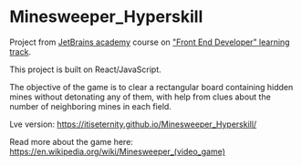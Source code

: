 # Minesweeper_Hyperskill
Project from [JetBrains academy](https://www.jetbrains.com/academy/) course on ["Front End Developer" learning track](https://hyperskill.org/tracks/5?_gl=1%2avtb9k4%2a_ga%2aMTIzMDYyOTA5OS4xNjIwOTgwOTQ0%2a_ga_V0XZL7QHEB%2aMTYyMzY2NjkxNC40LjEuMTYyMzY2NzU0Mi4w&_ga=2.23140664.323523152.1623666914-1230629099.1620980944).

This project is built on React/JavaScript.

The objective of the game is to clear a rectangular board containing hidden mines without detonating any of them, with help from clues about the number of neighboring mines in each field.

Lve version: https://itiseternity.github.io/Minesweeper_Hyperskill/

Read more about the game here: https://en.wikipedia.org/wiki/Minesweeper_(video_game)
